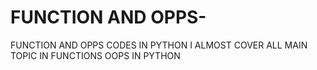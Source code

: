 # FUNCTION AND OPPS-
FUNCTION AND OPPS CODES IN PYTHON 
I ALMOST COVER ALL MAIN TOPIC IN FUNCTIONS OOPS IN PYTHON
